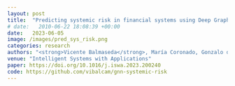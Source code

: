 ```yaml
---
layout: post
title:  "Predicting systemic risk in financial systems using Deep Graph Learning"
# date:   2010-06-22 18:08:39 +00:00
date:   2023-06-05
image: /images/pred_sys_risk.png
categories: research
authors: "<strong>Vicente Balmaseda</strong>, María Coronado, Gonzalo de Cadenas-Santiago"
venue: "Intelligent Systems with Applications"
paper: https://doi.org/10.1016/j.iswa.2023.200240
code: https://github.com/vibalcam/gnn-systemic-risk
---
```

<!-- todo!! add description -->
<!-- The paper proposes using Graph Neural Networks (GNNs) to analyze systemic risk in financial systems by leveraging the network structure and feature information of financial entities. Additionally, it introduces the C2R (Classify to Regress) approach, which reduces pre-labeling efforts by pre-labeling entities into a small number of classes while still predicting continuous risk scores, enhancing prediction accuracy and efficiency. -->
<!-- This work addresses the limitations of traditional techniques in analyzing systemic risk by proposing Graph Neural Networks (GNNs) for systemic risk analysis in financial networks. Leveraging network structure and feature information, GNNs outperform traditional Machine Learning (ML) methods in classifying entities based on systemic risk importance. Additionally, we introduce C2R, an approach that reduces pre-labeling effort for costly systemic risk metrics by pre-labeling into a small number of classes while predicting continuous risk scores. -->
